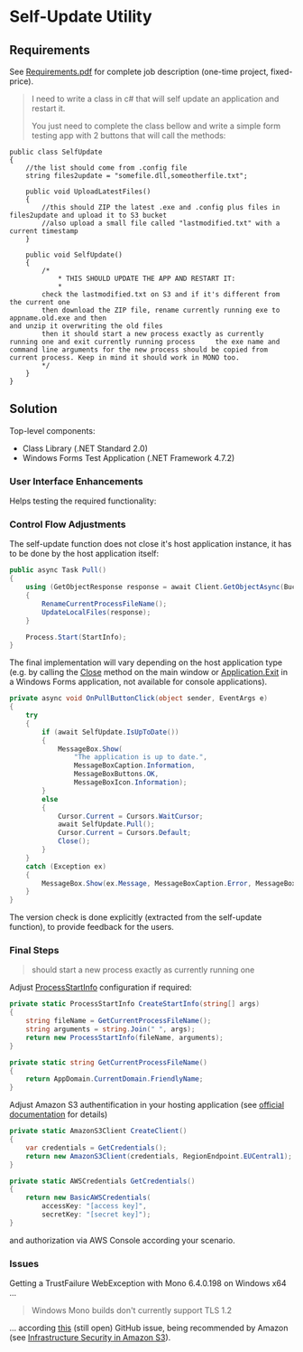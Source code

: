 # Self-Update Utility

## Requirements

See [Requirements.pdf](Requirements.pdf) for complete job description (one-time project, fixed-price).

> I need to write a class in c# that will self update an application and restart it.
>
> You just need to complete the class bellow and write a simple form testing app with 2 buttons that will call the methods:
```
public class SelfUpdate
{
    //the list should come from .config file
    string files2update = "somefile.dll,someotherfile.txt";

    public void UploadLatestFiles()
    {
        //this should ZIP the latest .exe and .config plus files in files2update and upload it to S3 bucket
        //also upload a small file called "lastmodified.txt" with a current timestamp
    }

    public void SelfUpdate()
    {
        /*
            * THIS SHOULD UPDATE THE APP AND RESTART IT:
            *
        check the lastmodified.txt on S3 and if it's different from the current one
        then download the ZIP file, rename currently running exe to appname.old.exe and then
and unzip it overwriting the old files            
        then it should start a new process exactly as currently running one and exit currently running process     the exe name and command line arguments for the new process should be copied from current process. Keep in mind it should work in MONO too.
        */
    }
}
```

## Solution

Top-level components:

- Class Library (.NET Standard 2.0)
- Windows Forms Test Application (.NET Framework 4.7.2)

### User Interface Enhancements

Helps testing the required functionality:


### Control Flow Adjustments

The self-update function does not close it's host application instance, it has to be done by the host application itself:

```csharp
public async Task Pull()
{
    using (GetObjectResponse response = await Client.GetObjectAsync(BucketName, BucketObjectKey))
    {
        RenameCurrentProcessFileName();
        UpdateLocalFiles(response);
    }

    Process.Start(StartInfo);
}
```
The final implementation will vary depending on the host application type (e.g. by calling the [Close](https://docs.microsoft.com/en-us/dotnet/api/system.windows.forms.form.close?view=netframework-4.7.2) method on the main window or [Application.Exit](https://docs.microsoft.com/en-us/dotnet/api/system.windows.forms.application.exit?view=netframework-4.7.2) in a Windows Forms application, not available for console applications).

```csharp
private async void OnPullButtonClick(object sender, EventArgs e)
{
    try
    {
        if (await SelfUpdate.IsUpToDate())
        {
            MessageBox.Show(
                "The application is up to date.",
                MessageBoxCaption.Information,
                MessageBoxButtons.OK,
                MessageBoxIcon.Information);
        }
        else
        {
            Cursor.Current = Cursors.WaitCursor;
            await SelfUpdate.Pull();
            Cursor.Current = Cursors.Default;
            Close();
        }
    }
    catch (Exception ex)
    {
        MessageBox.Show(ex.Message, MessageBoxCaption.Error, MessageBoxButtons.OK, MessageBoxIcon.Error);
    }
}
```

The version check is done explicitly (extracted from the self-update function), to provide feedback for the users.

### Final Steps

> should start a new process exactly as currently running one

Adjust [ProcessStartInfo](https://docs.microsoft.com/en-us/dotnet/api/system.diagnostics.processstartinfo?view=netstandard-2.0) configuration if required:

```csharp
private static ProcessStartInfo CreateStartInfo(string[] args)
{
    string fileName = GetCurrentProcessFileName();
    string arguments = string.Join(" ", args);
    return new ProcessStartInfo(fileName, arguments);
}

private static string GetCurrentProcessFileName()
{
    return AppDomain.CurrentDomain.FriendlyName;
}
```

Adjust Amazon S3 authentification in your hosting application (see [official documentation](https://docs.aws.amazon.com/AmazonS3/latest/dev/MakingRequests.html) for details)

```csharp
private static AmazonS3Client CreateClient()
{
    var credentials = GetCredentials();
    return new AmazonS3Client(credentials, RegionEndpoint.EUCentral1);
}

private static AWSCredentials GetCredentials()
{
    return new BasicAWSCredentials(
        accessKey: "[access key]",
        secretKey: "[secret key]");
}
```

and authorization via AWS Console according your scenario.

### Issues

Getting a TrustFailure WebException with Mono 6.4.0.198 on Windows x64 ...

> Windows Mono builds don't currently support TLS 1.2

... according [this](https://github.com/mono/mono/issues/10489) (still open) GitHub issue, being recommended by Amazon (see [Infrastructure Security in Amazon S3](https://docs.aws.amazon.com/AmazonS3/latest/dev/network-isolation.html)).